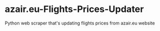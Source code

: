 # azair.eu-Flights-Prices-Updater
Python web scraper that's updating flights prices from azair.eu website
